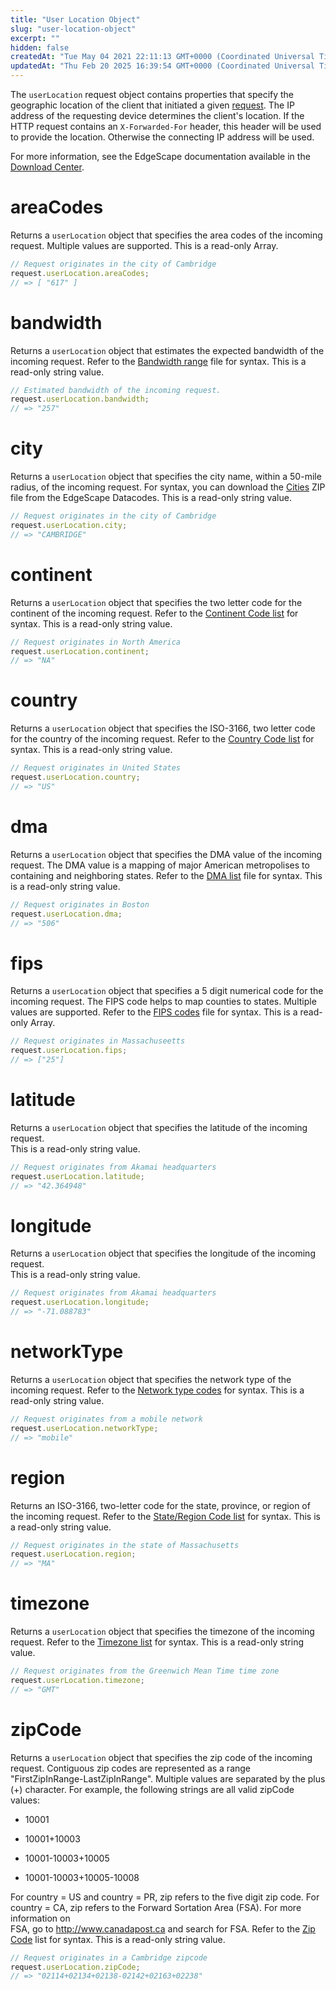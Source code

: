 ```yaml
---
title: "User Location Object"
slug: "user-location-object"
excerpt: ""
hidden: false
createdAt: "Tue May 04 2021 22:11:13 GMT+0000 (Coordinated Universal Time)"
updatedAt: "Thu Feb 20 2025 16:39:54 GMT+0000 (Coordinated Universal Time)"
---
```

The `userLocation` request object contains properties that specify the geographic location of the client that initiated a given [request](doc:request-object). The IP address of the requesting device determines the client's location. If the HTTP request contains an `X-Forwarded-For` header, this header will be used to provide the location. Otherwise the connecting IP address will be used. 

For more information, see the EdgeScape documentation available in the [Download Center](https://control.akamai.com/apps/download-center/).

# areaCodes

Returns a `userLocation` object that specifies the area codes of the incoming request. Multiple values are supported. This is a read-only Array<String>.

```javascript
// Request originates in the city of Cambridge
request.userLocation.areaCodes;
// => [ "617" ]
```

# bandwidth

Returns a `userLocation` object that estimates the expected bandwidth of the incoming request. Refer to the [Bandwidth range](https://control.akamai.com/apps/download-center/?redirect=/artifacts/263;name=bw_codes.txt) file for syntax. This is a read-only string value.

```javascript
// Estimated bandwidth of the incoming request.
request.userLocation.bandwidth;
// => "257"
```

# city

Returns a `userLocation` object that specifies the city name, within a 50-mile radius, of the incoming request. For syntax, you can download the [Cities](https://control.akamai.com/apps/download-center/#/products/3;name=EdgeScape) ZIP file from the EdgeScape Datacodes. This is a read-only string value.

```javascript
// Request originates in the city of Cambridge
request.userLocation.city;
// => "CAMBRIDGE"
```

# continent

Returns a `userLocation` object that specifies the two letter code for the continent of the incoming request. Refer to the [Continent Code list](https://control.akamai.com/apps/download-center/?redirect=/artifacts/261;name=continentCodes.csv) for syntax. This is a read-only string value.

```javascript
// Request originates in North America
request.userLocation.continent;
// => "NA"
```

# country

Returns a `userLocation` object that specifies the ISO-3166, two letter code for the country of the incoming request. Refer to the [Country Code list](https://downloadcenter.akamai.com/CoreFeatures/Datacodes/ef08fa4d-25af-4861-ac93-4af34546487c/country_codes.csv?__DLC__=exp=1740066677~hmac=732c44df7eecdc3e8feb9077ba8c66ea673a602ac3a7ea346074baee8244e483) for syntax. This is a read-only string value.

```javascript
// Request originates in United States
request.userLocation.country;
// => "US"
```

# dma

Returns a `userLocation` object that specifies the DMA value of the incoming request. The DMA value is a mapping of major American metropolises to containing and neighboring states. Refer to the [DMA list](https://control.akamai.com/apps/download-center/?redirect=/artifacts/262;name=dma_list.txt) file for syntax. This is a read-only string value.

```javascript
// Request originates in Boston
request.userLocation.dma;
// => "506"
```

# fips

Returns a `userLocation` object that specifies a 5 digit numerical code for the incoming request. The FIPS code helps to map counties to states. Multiple values are supported. Refer to the [FIPS codes](https://transition.fcc.gov/oet/info/maps/census/fips/fips.txt) file for syntax. This is a read-only Array<String>.

```javascript
// Request originates in Massachuseetts
request.userLocation.fips;
// => ["25"]
```

# latitude

Returns a `userLocation` object that specifies the latitude of the incoming request.  
This is a read-only string value.

```javascript
// Request originates from Akamai headquarters
request.userLocation.latitude;
// => "42.364948"
```

# longitude

Returns a `userLocation` object that  specifies the longitude of the incoming request.  
This is a read-only string value.

```javascript
// Request originates from Akamai headquarters
request.userLocation.longitude;
// => "-71.088783"
```

# networkType

Returns a `userLocation` object that specifies the network type of the incoming request. Refer to the [Network type codes](https://control.akamai.com/apps/download-center/?redirect=/artifacts/2831;name=network-type_codes.txt) for syntax. This is a read-only string value.

```javascript
// Request originates from a mobile network
request.userLocation.networkType;
// => "mobile"
```

# region

Returns an ISO-3166, two-letter code for the state, province, or region of the incoming request. Refer to the [State/Region Code list](https://control.akamai.com/dl/edgescape/region_codes.txt) for syntax. This is a read-only string value.

```javascript
// Request originates in the state of Massachusetts
request.userLocation.region;
// => "MA"
```

# timezone

Returns a `userLocation` object that specifies the timezone of the incoming request. Refer to the [Timezone list](https://control.akamai.com/apps/download-center/?redirect=/artifacts/276;name=timezone.txt) for syntax. This is a read-only string value.

```javascript
// Request originates from the Greenwich Mean Time time zone
request.userLocation.timezone;
// => "GMT"
```

# zipCode

Returns a `userLocation` object that specifies the zip code of the incoming request. Contiguous zip codes are represented as a range "FirstZipInRange-LastZipInRange". Multiple values are separated by the plus (+) character. For example, the following strings are all valid zipCode values:

- 10001

- 10001+10003

- 10001-10003+10005

- 10001-10003+10005-10008

 For country = US and country = PR, zip refers to the five digit zip code. For  
            country = CA, zip refers to the Forward Sortation Area (FSA). For more information on  
            FSA, go to <http://www.canadapost.ca> and search for FSA. Refer to the [Zip Code](https://control.akamai.com/dl/edgescape/zipcodes.txt) list for syntax. This is a read-only string value.

```javascript
// Request originates in a Cambridge zipcode
request.userLocation.zipCode;
// => "02114+02134+02138-02142+02163+02238"
```
